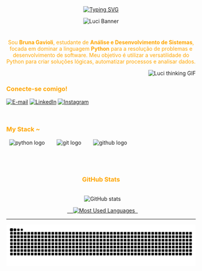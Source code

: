 <div align="center">
  <a href="https://git.io/typing-svg">
    <img src="https://readme-typing-svg.demolab.com?font=Fira+Code&weight=500&size=22&pause=1000&color=FFA500&center=true&vCenter=true&random=false&width=524&lines=%E2%8A%B9+Bem-vindos+ao+meu+perfil!+%CB%99%E1%B5%95%CB%99+%E2%8A%B9;Me+chamo+Bruna+Gavioli;Desenvolvedora+Python" alt="Typing SVG">
  </a>
</div>

<p align="center">
    <img alt="Luci Banner" src="https://i.pinimg.com/736x/16/5c/37/165c3765dc3045f07f256fb596544aa7.jpg">
</p>

#

<p align="center" style="color:#FFA500;">
Sou <b>Bruna Gavioli</b>, estudante de <b>Análise e Desenvolvimento de Sistemas</b>, focada em dominar a linguagem <b>Python</b> para a resolução de problemas e desenvolvimento de software. Meu objetivo é utilizar a versatilidade do Python para criar soluções lógicas, automatizar processos e analisar dados.
</p>
  

<img align="right" alt="Luci thinking GIF" height="190px" src="https://cdn.dribbble.com/userupload/23410248/file/original-8a87665947cd9214c8bc509616b00872.gif">

<h3 align="left" style="color:#FFA500;">Conecte-se comigo!</h3>

[![E-mail](https://img.shields.io/badge/-Email-000?style=for-the-badge&logo=microsoft-outlook&logoColor=FFA500&color:FFF)](mailto:seu-email-aqui@gmail.com)
[![LinkedIn](https://img.shields.io/badge/-LinkedIn-000?style=for-the-badge&logo=linkedin&logoColor=FFA500&color:FFF)](https://www.linkedin.com/in/bruna-gavioli/)
[![Instagram](https://img.shields.io/badge/-Instagram-000?style=for-the-badge&logo=instagram&logoColor=FFA500&color:FFF)](https://www.instagram.com/bruna_freitas25/)

<br>
<h3 align="left" style="color:#FFA500;">My Stack ~</h3>

<div align="left">
  <img src="https://img.shields.io/badge/Python-000?style=for-the-badge&logo=python&logoColor=FFA500" alt="python logo"  />
  <img width="8" />
  <img src="https://img.shields.io/badge/Git-000?style=for-the-badge&logo=git&logoColor=FFA500" alt="git logo"  />
  <img width="8" />
  <img src="https://img.shields.io/badge/GitHub-000?style=for-the-badge&logo=github&logoColor=FFA500" alt="github logo"  />
</div>

#

<div style="text-align: center;" align="center">
  <h3 style="color:#FFA500;">GitHub Stats</h3>
  <br>
  <img src="https://github-readme-stats.vercel.app/api?username=BrunaGavioli&hide_title=true&show_icons=true&include_all_commits=false&count_private=true&line_height=25&hide=issues&bg_color=000&title_color=FFA500&text_color=FFA500&border_radius=3&border_color=FFA500&icon_color=FFA500&theme=dark" alt="GitHub stats">

  <a href="https://github.com/anuraghazra/github-readme-stats">
    <img src="https://github-readme-stats.vercel.app/api/top-langs/?username=BrunaGavioli&line_height=10&card_width=290&layout=compact&hide_title=false&count_private=true&langs_count=4&show_icons=true&title_color=FFA500&hide=html,scss,less&bg_color=000&text_color=FFA500&border_radius=3&border_color=FFA500&count_private=true" alt="Most Used Languages">
  </a>
</div>

---

<picture align="center">
  <source media="(prefers-color-scheme: dark)" srcset="https://raw.githubusercontent.com/BrunaGavioli/BrunaGavioli/output/github-contribution-grid-snake-dark.svg">
  <source media="(prefers-color-scheme: light)" srcset="https://raw.githubusercontent.com/BrunaGavioli/BrunaGavioli/output/github-contribution-grid-snake-dark.svg">
  <img align="center" alt="github contribution grid snake animation" src="https://raw.githubusercontent.com/BrunaGavioli/BrunaGavioli/output/github-contribution-grid-snake.svg">
</picture>
